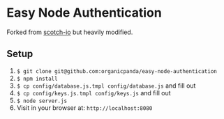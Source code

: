 # Easy Node Authentication

Forked from [scotch-io](https://github.com/scotch-io/easy-node-authentication/) but heavily modified.

## Setup

1. `$ git clone git@github.com:organicpanda/easy-node-authentication`
2. `$ npm install`
3. `$ cp config/database.js.tmpl config/database.js` and fill out
4. `$ cp config/keys.js.tmpl config/keys.js` and fill out
6. `$ node server.js`
7. Visit in your browser at: `http://localhost:8080`
